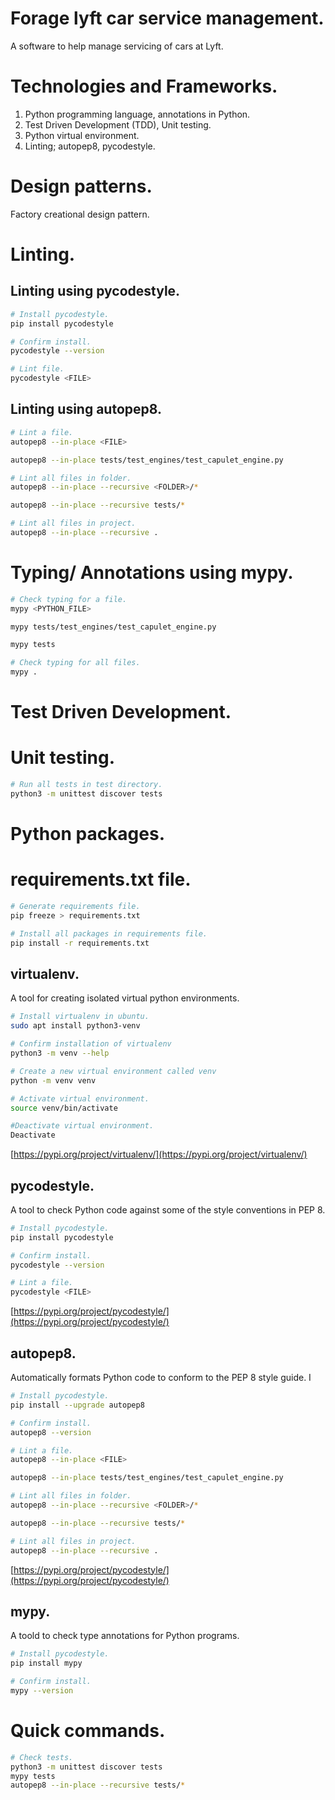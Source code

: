 # Forage lyft car service management.

A software to help manage servicing of cars at Lyft.

# Technologies and Frameworks.

1. Python programming language, annotations in Python.
1. Test Driven Development (TDD), Unit testing.
1. Python virtual environment.
1. Linting; autopep8, pycodestyle.

# Design patterns.

Factory creational design pattern.

# Linting.

## Linting using pycodestyle.

```bash
# Install pycodestyle.
pip install pycodestyle

# Confirm install.
pycodestyle --version

# Lint file.
pycodestyle <FILE>
```

## Linting using autopep8.

```bash
# Lint a file.
autopep8 --in-place <FILE>

autopep8 --in-place tests/test_engines/test_capulet_engine.py

# Lint all files in folder.
autopep8 --in-place --recursive <FOLDER>/*

autopep8 --in-place --recursive tests/*

# Lint all files in project.
autopep8 --in-place --recursive .
```

# Typing/ Annotations using mypy.
```bash
# Check typing for a file.
mypy <PYTHON_FILE>

mypy tests/test_engines/test_capulet_engine.py

mypy tests

# Check typing for all files.
mypy .
```


# Test Driven Development.

# Unit testing.

```bash
# Run all tests in test directory.
python3 -m unittest discover tests
```

# Python packages.

# requirements.txt file.

```bash
# Generate requirements file.
pip freeze > requirements.txt

# Install all packages in requirements file.
pip install -r requirements.txt
```

## virtualenv.

A tool for creating isolated virtual python environments.

```bash
# Install virtualenv in ubuntu.
sudo apt install python3-venv

# Confirm installation of virtualenv
python3 -m venv --help

# Create a new virtual environment called venv
python -m venv venv

# Activate virtual environment.
source venv/bin/activate

#Deactivate virtual environment.
Deactivate
```

[https://pypi.org/project/virtualenv/](https://pypi.org/project/virtualenv/)

## pycodestyle.

A tool to check Python code against some of the style conventions in PEP 8.

```bash
# Install pycodestyle.
pip install pycodestyle

# Confirm install.
pycodestyle --version

# Lint a file.
pycodestyle <FILE>
```

[https://pypi.org/project/pycodestyle/](https://pypi.org/project/pycodestyle/)

## autopep8.

Automatically formats Python code to conform to the PEP 8 style guide. I

```bash
# Install pycodestyle.
pip install --upgrade autopep8

# Confirm install.
autopep8 --version

# Lint a file.
autopep8 --in-place <FILE>

autopep8 --in-place tests/test_engines/test_capulet_engine.py

# Lint all files in folder.
autopep8 --in-place --recursive <FOLDER>/*

autopep8 --in-place --recursive tests/*

# Lint all files in project.
autopep8 --in-place --recursive .
```

[https://pypi.org/project/pycodestyle/](https://pypi.org/project/pycodestyle/)


## mypy.

A toold to check type annotations for Python programs.

```bash
# Install pycodestyle.
pip install mypy

# Confirm install.
mypy --version
```

# Quick commands.
```bash
# Check tests.
python3 -m unittest discover tests
mypy tests
autopep8 --in-place --recursive tests/*
```
